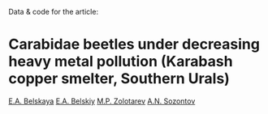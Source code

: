 Data & code for the article:
# Carabidae beetles under decreasing heavy metal pollution (Karabash copper smelter, Southern Urals)

[E.A. Belskaya](https://ipae.uran.ru/user/137)
[E.A. Belskiy](https://ipae.uran.ru/user/138)
[M.P. Zolotarev](https://ipae.uran.ru/user/92)
[A.N. Sozontov](https://ipae.uran.ru/Sozontov_AN)
